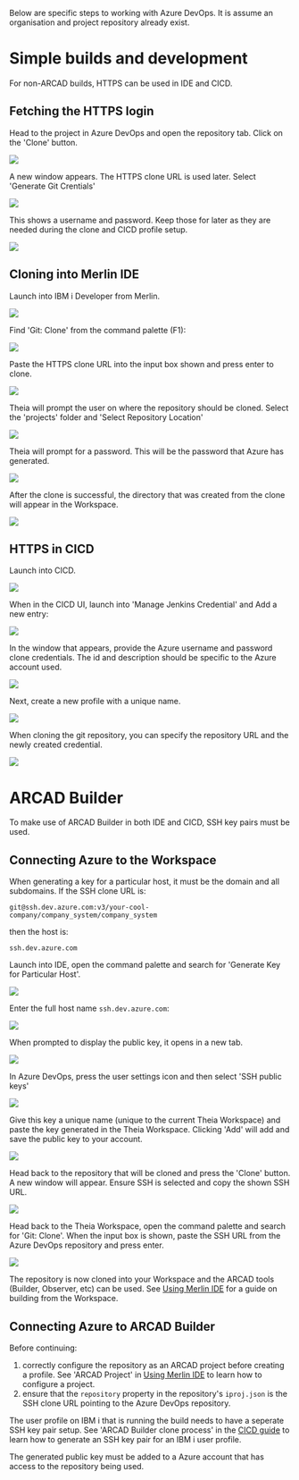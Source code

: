 Below are specific steps to working with Azure DevOps. It is assume an organisation and project repository already exist.

# Simple builds and development

For non-ARCAD builds, HTTPS can be used in IDE and CICD.

## Fetching the HTTPS login

Head to the project in Azure DevOps and open the repository tab. Click on the 'Clone' button.

![](../images/azure/azure-1.png)

A new window appears. The HTTPS clone URL is used later. Select 'Generate Git Crentials'

![](../images/azure/azure-2.png)

This shows a username and password. Keep those for later as they are needed during the clone and CICD profile setup.

![](../images/azure/azure-3.png)

## Cloning into Merlin IDE

Launch into IBM i Developer from Merlin.

![](../images/azure/azure-4.png)

Find 'Git: Clone' from the command palette (F1):

![](../images/azure/azure-5.png)

Paste the HTTPS clone URL into the input box shown and press enter to clone.

![](../images/azure/azure-6.png)

Theia will prompt the user on where the repository should be cloned. Select the 'projects' folder and 'Select Repository Location'

![](../images/azure/azure-7.png)

Theia will prompt for a password. This will be the password that Azure has generated.

![](../images/azure/azure-8.png)

After the clone is successful, the directory that was created from the clone will appear in the Workspace.

![](../images/azure/azure-9.png)

## HTTPS in CICD

Launch into CICD.

![](../images/azure/azure-10.png)

When in the CICD UI, launch into 'Manage Jenkins Credential' and Add a new entry:

![](../images/azure/azure-11.png)

In the window that appears, provide the Azure username and password clone credentials. The id and description should be specific to the Azure account used.

![](../images/azure/azure-12.png)

Next, create a new profile with a unique name.

![](../images/azure/azure-13.png)

When cloning the git repository, you can specify the repository URL and the newly created credential.

![](../images/azure/azure-14.png)

# ARCAD Builder

To make use of ARCAD Builder in both IDE and CICD, SSH key pairs must be used.

## Connecting Azure to the Workspace

When generating a key for a particular host, it must be the domain and all subdomains. If the SSH clone URL is:

`git@ssh.dev.azure.com:v3/your-cool-company/company_system/company_system` 

then the host is:

`ssh.dev.azure.com`

Launch into IDE, open the command palette and search for 'Generate Key for Particular Host'. 

![](../images/azure/azure-15.png)

Enter the full host name `ssh.dev.azure.com`:

![](../images/azure/azure-16.png)

When prompted to display the public key, it opens in a new tab.

![](../images/azure/azure-17.png)

In Azure DevOps, press the user settings icon and then select 'SSH public keys'

![](../images/azure/azure-18.png)

Give this key a unique name (unique to the current Theia Workspace) and paste the key generated in the Theia Workspace. Clicking 'Add' will add and save the public key to your account.

![](../images/azure/azure-19.png)

Head back to the repository that will be cloned and press the 'Clone' button. A new window will appear. Ensure SSH is selected and copy the shown SSH URL.

![](../images/azure/azure-20.png)

Head back to the Theia Workspace, open the command palette and search for 'Git: Clone'. When the input box is shown, paste the SSH URL from the Azure DevOps repository and press enter.

![](../images/azure/azure-21.png)

The repository is now cloned into your Workspace and the ARCAD tools (Builder, Observer, etc) can be used. See [Using Merlin IDE](./guides/crw/main.md) for a guide on building from the Workspace.

## Connecting Azure to ARCAD Builder

Before continuing:

1. correctly configure the repository as an ARCAD project before creating a profile. See 'ARCAD Project' in [Using Merlin IDE](./guides/crw/main.md) to learn how to configure a project.
2. ensure that the `repository` property in the repository's `iproj.json` is the SSH clone URL pointing to the Azure DevOps repository.

The user profile on IBM i that is running the build needs to have a seperate SSH key pair setup. See 'ARCAD Builder clone process' in the [CICD guide](./guides/cicd/main.md) to learn how to generate an SSH key pair for an IBM i user profile.

The generated public key must be added to a Azure account that has access to the repository being used.